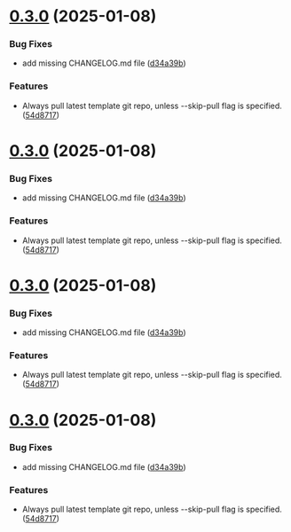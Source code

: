 # [0.3.0](https://github.com/silphid/jen/compare/v0.2.22...v0.3.0) (2025-01-08)


### Bug Fixes

* add missing CHANGELOG.md file ([d34a39b](https://github.com/silphid/jen/commit/d34a39bc57bb8d7c2cf4f16630e27874f05b2a9f))


### Features

* Always pull latest template git repo, unless --skip-pull flag is specified. ([54d8717](https://github.com/silphid/jen/commit/54d871791b42e952cb180f15450c6d633840c63d))



# [0.3.0](https://github.com/silphid/jen/compare/v0.2.22...v0.3.0) (2025-01-08)


### Bug Fixes

* add missing CHANGELOG.md file ([d34a39b](https://github.com/silphid/jen/commit/d34a39bc57bb8d7c2cf4f16630e27874f05b2a9f))


### Features

* Always pull latest template git repo, unless --skip-pull flag is specified. ([54d8717](https://github.com/silphid/jen/commit/54d871791b42e952cb180f15450c6d633840c63d))



# [0.3.0](https://github.com/silphid/jen/compare/v0.2.22...v0.3.0) (2025-01-08)


### Bug Fixes

* add missing CHANGELOG.md file ([d34a39b](https://github.com/silphid/jen/commit/d34a39bc57bb8d7c2cf4f16630e27874f05b2a9f))


### Features

* Always pull latest template git repo, unless --skip-pull flag is specified. ([54d8717](https://github.com/silphid/jen/commit/54d871791b42e952cb180f15450c6d633840c63d))



# [0.3.0](https://github.com/silphid/jen/compare/v0.2.22...v0.3.0) (2025-01-08)


### Bug Fixes

* add missing CHANGELOG.md file ([d34a39b](https://github.com/silphid/jen/commit/d34a39bc57bb8d7c2cf4f16630e27874f05b2a9f))


### Features

* Always pull latest template git repo, unless --skip-pull flag is specified. ([54d8717](https://github.com/silphid/jen/commit/54d871791b42e952cb180f15450c6d633840c63d))



